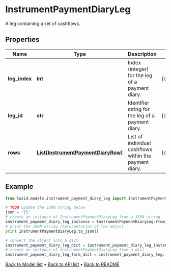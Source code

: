 # InstrumentPaymentDiaryLeg

A leg containing a set of cashflows.

## Properties
Name | Type | Description | Notes
------------ | ------------- | ------------- | -------------
**leg_index** | **int** | Index (integer) for the leg of a payment diary. | [optional] 
**leg_id** | **str** | Identifier string for the leg of a payment diary. | [optional] 
**rows** | [**List[InstrumentPaymentDiaryRow]**](InstrumentPaymentDiaryRow.md) | List of individual cashflows within the payment diary. | [optional] 

## Example

```python
from lusid.models.instrument_payment_diary_leg import InstrumentPaymentDiaryLeg

# TODO update the JSON string below
json = "{}"
# create an instance of InstrumentPaymentDiaryLeg from a JSON string
instrument_payment_diary_leg_instance = InstrumentPaymentDiaryLeg.from_json(json)
# print the JSON string representation of the object
print InstrumentPaymentDiaryLeg.to_json()

# convert the object into a dict
instrument_payment_diary_leg_dict = instrument_payment_diary_leg_instance.to_dict()
# create an instance of InstrumentPaymentDiaryLeg from a dict
instrument_payment_diary_leg_form_dict = instrument_payment_diary_leg.from_dict(instrument_payment_diary_leg_dict)
```
[Back to Model list](../README.md#documentation-for-models) &#8226; [Back to API list](../README.md#documentation-for-api-endpoints) &#8226; [Back to README](../README.md)


